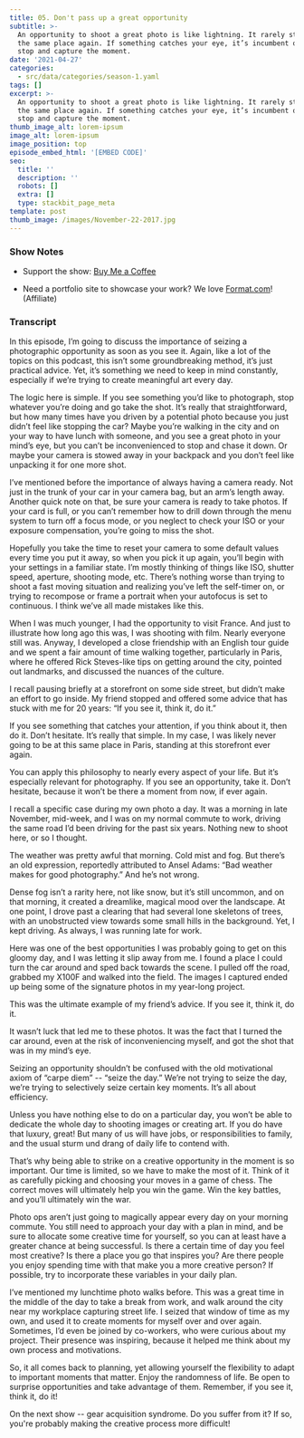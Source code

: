 ```yaml
---
title: 05. Don't pass up a great opportunity
subtitle: >-
  An opportunity to shoot a great photo is like lightning. It rarely strikes in
  the same place again. If something catches your eye, it’s incumbent on you to
  stop and capture the moment.
date: '2021-04-27'
categories:
  - src/data/categories/season-1.yaml
tags: []
excerpt: >-
  An opportunity to shoot a great photo is like lightning. It rarely strikes in
  the same place again. If something catches your eye, it’s incumbent on you to
  stop and capture the moment.
thumb_image_alt: lorem-ipsum
image_alt: lorem-ipsum
image_position: top
episode_embed_html: '[EMBED CODE]'
seo:
  title: ''
  description: ''
  robots: []
  extra: []
  type: stackbit_page_meta
template: post
thumb_image: /images/November-22-2017.jpg
---
```

### Show Notes

*   Support the show: [Buy Me a Coffee](https://www.buymeacoffee.com/photo365)

*   Need a portfolio site to showcase your work? We love [Format.com](https://format.grsm.io/andrewhaworth8239)! (Affiliate)

### Transcript

In this episode, I’m going to discuss the importance of seizing a photographic opportunity as soon as you see it. Again, like a lot of the topics on this podcast, this isn’t some groundbreaking method, it’s just practical advice. Yet, it’s something we need to keep in mind constantly, especially if we’re trying to create meaningful art every day.

The logic here is simple. If you see something you’d like to photograph, stop whatever you’re doing and go take the shot. It’s really that straightforward, but how many times have you driven by a potential photo because you just didn’t feel like stopping the car? Maybe you’re walking in the city and on your way to have lunch with someone, and you see a great photo in your mind’s eye, but you can’t be inconvenienced to stop and chase it down. Or maybe your camera is stowed away in your backpack and you don’t feel like unpacking it for one more shot.

I’ve mentioned before the importance of always having a camera ready. Not just in the trunk of your car in your camera bag, but an arm’s length away. Another quick note on that, be sure your camera is ready to take photos. If your card is full, or you can’t remember how to drill down through the menu system to turn off a focus mode, or you neglect to check your ISO or your exposure compensation, you’re going to miss the shot.

Hopefully you take the time to reset your camera to some default values every time you put it away, so when you pick it up again, you’ll begin with your settings in a familiar state. I’m mostly thinking of things like ISO, shutter speed, aperture, shooting mode, etc. There’s nothing worse than trying to shoot a fast moving situation and realizing you’ve left the self-timer on, or trying to recompose or frame a portrait when your autofocus is set to continuous. I think we’ve all made mistakes like this.

When I was much younger, I had the opportunity to visit France. And just to illustrate how long ago this was, I was shooting with film. Nearly everyone still was. Anyway, I developed a close friendship with an English tour guide and we spent a fair amount of time walking together, particularly in Paris, where he offered Rick Steves-like tips on getting around the city, pointed out landmarks, and discussed the nuances of the culture.

I recall pausing briefly at a storefront on some side street, but didn’t make an effort to go inside. My friend stopped and offered some advice that has stuck with me for 20 years: “If you see it, think it, do it.”

If you see something that catches your attention, if you think about it, then do it. Don’t hesitate. It’s really that simple. In my case, I was likely never going to be at this same place in Paris, standing at this storefront ever again.

You can apply this philosophy to nearly every aspect of your life. But it’s especially relevant for photography. If you see an opportunity, take it. Don’t hesitate, because it won’t be there a moment from now, if ever again.

I recall a specific case during my own photo a day. It was a morning in late November, mid-week, and I was on my normal commute to work, driving the same road I’d been driving for the past six years. Nothing new to shoot here, or so I thought.

The weather was pretty awful that morning. Cold mist and fog. But there’s an old expression, reportedly attributed to Ansel Adams: “Bad weather makes for good photography.” And he’s not wrong.

Dense fog isn’t a rarity here, not like snow, but it’s still uncommon, and on that morning, it created a dreamlike, magical mood over the landscape. At one point, I drove past a clearing that had several lone skeletons of trees, with an unobstructed view towards some small hills in the background. Yet, I kept driving. As always, I was running late for work.

Here was one of the best opportunities I was probably going to get on this gloomy day, and I was letting it slip away from me. I found a place I could turn the car around and sped back towards the scene. I pulled off the road, grabbed my X100F and walked into the field. The images I captured ended up being some of the signature photos in my year-long project.

This was the ultimate example of my friend’s advice. If you see it, think it, do it.

It wasn’t luck that led me to these photos. It was the fact that I turned the car around, even at the risk of inconveniencing myself, and got the shot that was in my mind’s eye.

Seizing an opportunity shouldn’t be confused with the old motivational axiom of “carpe diem” -- “seize the day.”  We’re not trying to seize the day, we’re trying to selectively seize certain key moments. It’s all about efficiency.

Unless you have nothing else to do on a particular day, you won’t be able to dedicate the whole day to shooting images or creating art. If you do have that luxury, great! But many of us will have jobs, or responsibilities to family, and the usual sturm und drang of daily life to contend with.

That’s why being able to strike on a creative opportunity in the moment is so important. Our time is limited, so we have to make the most of it. Think of it as carefully picking and choosing your moves in a game of chess. The correct moves will ultimately help you win the game. Win the key battles, and you’ll ultimately win the war.

Photo ops aren’t just going to magically appear every day on your morning commute. You still need to approach your day with a plan in mind, and be sure to allocate some creative time for yourself, so you can at least have a greater chance at being successful. Is there a certain time of day you feel most creative? Is there a place you go that inspires you? Are there people you enjoy spending time with that make you a more creative person? If possible, try to incorporate these variables in your daily plan.

I’ve mentioned my lunchtime photo walks before. This was a great time in the middle of the day to take a break from work, and walk around the city near my workplace capturing street life. I seized that window of time as my own, and used it to create moments for myself over and over again. Sometimes, I’d even be joined by co-workers, who were curious about my project. Their presence was inspiring, because it helped me think about my own process and motivations.

So, it all comes back to planning, yet allowing yourself the flexibility to adapt to important moments that matter. Enjoy the randomness of life. Be open to surprise opportunities and take advantage of them. Remember, if you see it, think it, do it!

On the next show -- gear acquisition syndrome. Do you suffer from it? If so, you're probably making the creative process more difficult!
